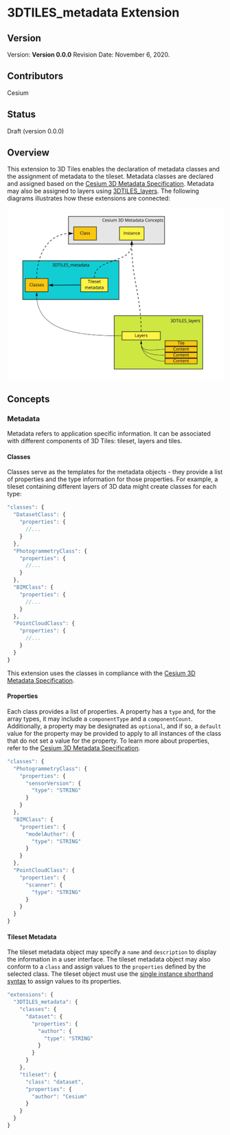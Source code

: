 # 3DTILES_metadata Extension

## Version

Version: **Version 0.0.0**
Revision Date: November 6, 2020.

## Contributors

Cesium

## Status

Draft (version 0.0.0)

## Overview

This extension to 3D Tiles enables the declaration of metadata classes and the assignment of metadata to the tileset. Metadata classes are declared and assigned based on the [Cesium 3D Metadata Specification](https://github.com/CesiumGS/3d-tiles/tree/3d-metadata-spec/specification/Metadata). Metadata may also be assigned to layers using [3DTILES_layers](https://github.com/CesiumGS/3d-tiles/tree/3DTILES_layers/extensions/3DTILES_layers). The following diagrams illustrates how these extensions are connected:

![3DTILES_metadata Spec Map](figures/spec_map.jpg)

## Concepts

### Metadata

Metadata refers to application specific information. It can be associated with different components of 3D Tiles: tileset, layers and tiles.

#### Classes

Classes serve as the templates for the metadata objects - they provide a list of properties and the type information for those properties. For example, a tileset containing different layers of 3D data might create classes for each type:

```javascript
"classes": {
  "DatasetClass": {
    "properties": {
      //...
    }
  },
  "PhotogrammetryClass": {
    "properties": {
      //...
    }
  },
  "BIMClass": {
    "properties": {
      //...
    }
  },
  "PointCloudClass": {
    "properties": {
      //...
    }
  }
}
```

This extension uses the classes in compliance with the [Cesium 3D Metadata Specification](https://github.com/CesiumGS/3d-tiles/tree/3d-metadata-spec/specification/Metadata#classes).

#### Properties

Each class provides a list of properties. A property has a `type` and, for the array types, it may include a `componentType` and a `componentCount`. Additionally, a property may be designated as `optional`, and if so, a `default` value for the property may be provided to apply to all instances of the class that do not set a value for the property. To learn more about properties, refer to the [Cesium 3D Metadata Specification](https://github.com/CesiumGS/3d-tiles/tree/3d-metadata-spec/specification/Metadata#classes).

```javascript
"classes": {
  "PhotogrammetryClass": {
    "properties": {
      "sensorVersion": {
        "type": "STRING"
      }
    }
  },
  "BIMClass": {
    "properties": {
      "modelAuthor": {
        "type": "STRING"
      }
    }
  },
  "PointCloudClass": {
    "properties": {
      "scanner": {
        "type": "STRING"
      }
    }
  }
}
```


#### Tileset Metadata

The tileset metadata object may specify a `name` and `description` to display the information in a user interface. The tileset metadata object may also conform to a `class` and assign values to the `properties` defined by the selected class. The tileset object must use the [single instance shorthand syntax](https://github.com/CesiumGS/3d-tiles/tree/3d-metadata-spec/specification/Metadata#single-intance-shorthand) to assign values to its properties.

```javascript
"extensions": {
  "3DTILES_metadata": {
    "classes": {
      "dataset": {
        "properties": {
          "author": {
            "type": "STRING"
          }
        }
      }
    },
    "tileset": {
      "class": "dataset",
      "properties": {
        "author": "Cesium"
      }
    }
  }
}
```


